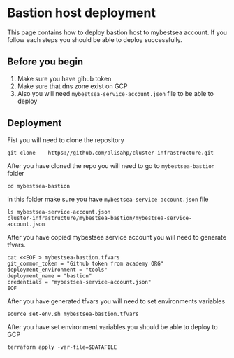 # Bastion host deployment

This page contains how to deploy bastion host to mybestsea account. If you follow each steps you should be able to deploy successfully.

## Before you begin 
1. Make sure you have gihub token 
2. Make sure that dns zone exist on GCP
3. Also you will need `mybestsea-service-account.json` file to be able to deploy


## Deployment 
Fist you will need to clone the repository 
```
git clone	 https://github.com/alisahp/cluster-infrastructure.git
```

After you have cloned the repo you will need to go to `mybestsea-bastion` folder 
```
cd mybestsea-bastion
```

in this folder make sure you have `mybestsea-service-account.json` file 
```
ls mybestsea-service-account.json                                                                                                   
cluster-infrastructure/mybestsea-bastion/mybestsea-service-account.json
```

After  you have copied mybestsea service account you will need to generate tfvars.

```
cat <<EOF > mybestsea-bastion.tfvars
git_common_token = "Github token from academy ORG"
deployment_environment = "tools"
deployment_name = "bastion"
credentials = "mybestsea-service-account.json"
EOF 
```

After you have generated tfvars you will need to set environments variables
```
source set-env.sh mybestsea-bastion.tfvars
```

After you have set environment variables you should be able to deploy to GCP 

```
terraform apply -var-file=$DATAFILE
```
